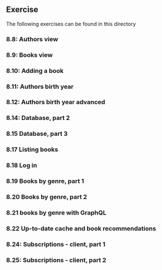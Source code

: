 ## Exercise

The following exercises can be found in this directory

### 8.8: Authors view

### 8.9: Books view

### 8.10: Adding a book

### 8.11: Authors birth year

### 8.12: Authors birth year advanced

### 8.14: Database, part 2

### 8.15 Database, part 3

### 8.17 Listing books

### 8.18 Log in

### 8.19 Books by genre, part 1

### 8.20 Books by genre, part 2

### 8.21 books by genre with GraphQL

### 8.22 Up-to-date cache and book recommendations

### 8.24: Subscriptions - client, part 1

### 8.25: Subscriptions - client, part 2
